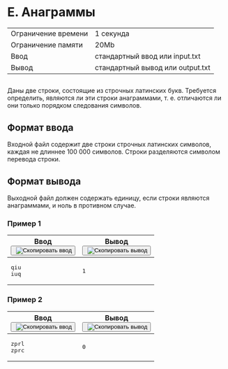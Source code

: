 <div class="problem__statement text" data-bem="{&quot;problem__statement&quot;:{}}">
<div class="problem-statement">
   <div class="header">
      <h1 class="title">E. Анаграммы</h1>
      <table>
         <tbody><tr class="time-limit">
            <td class="property-title">Ограничение времени</td>
            <td>1&nbsp;секунда</td>
         </tr>
         <tr class="memory-limit">
            <td class="property-title">Ограничение памяти</td>
            <td>20Mb</td>
         </tr>
         <tr class="input-file">
            <td class="property-title">Ввод</td>
            <td colspan="1">стандартный ввод или input.txt</td>
         </tr>
         <tr class="output-file">
            <td class="property-title">Вывод</td>
            <td colspan="1">стандартный вывод или output.txt</td>
         </tr>
      </tbody></table>
   </div>
   <h2></h2>
   <div class="legend"><span style="">
         <p>Даны две строки, состоящие из строчных латинских букв. Требуется определить, являются ли эти строки анаграммами, т. е. отличаются
            ли они только порядком следования символов.
         </p></span></div>
   <h2>Формат ввода</h2>
   <div class="input-specification"><span style="">
         <p>Входной файл содержит две строки строчных латинских символов, каждая не длиннее 100 000 символов. Строки разделяются символом
            перевода строки.
         </p></span></div>
   <h2>Формат вывода</h2>
   <div class="output-specification"><span style="">
         <p>Выходной файл должен содержать единицу, если строки являются анаграммами, и ноль в противном случае.</p></span></div>
   <h3>Пример 1</h3>
   <table class="sample-tests">
      <thead>
         <tr>
            <th>Ввод<div class="problem__copy-sample"><button class="button button_theme_pseudo button_size_s button_only-icon_yes problem__copy-button problem__copy-button_type_input i-bem" data-bem="{&quot;button&quot;:{}}" role="button" type="button" title="Скопировать ввод"><span class="button__text">&nbsp;<img class="image button__icon button__icon_role_copy" src="//yastatic.net/lego/_/La6qi18Z8LwgnZdsAr1qy1GwCwo.gif" alt="Скопировать ввод"></span></button></div></th>
            <th>Вывод<div class="problem__copy-sample"><button class="button button_theme_pseudo button_size_s button_only-icon_yes problem__copy-button problem__copy-button_type_output i-bem" data-bem="{&quot;button&quot;:{}}" role="button" type="button" title="Скопировать вывод"><span class="button__text">&nbsp;<img class="image button__icon button__icon_role_copy" src="//yastatic.net/lego/_/La6qi18Z8LwgnZdsAr1qy1GwCwo.gif" alt="Скопировать вывод"></span></button></div></th>
         </tr>
      </thead>
      <tbody>
         <tr>
            <td><pre>qiu
iuq
</pre></td>
            <td><pre>1
</pre></td>
         </tr>
      </tbody>
   </table>
   <h3>Пример 2</h3>
   <table class="sample-tests">
      <thead>
         <tr>
            <th>Ввод<div class="problem__copy-sample"><button class="button button_theme_pseudo button_size_s button_only-icon_yes problem__copy-button problem__copy-button_type_input i-bem" data-bem="{&quot;button&quot;:{}}" role="button" type="button" title="Скопировать ввод"><span class="button__text">&nbsp;<img class="image button__icon button__icon_role_copy" src="//yastatic.net/lego/_/La6qi18Z8LwgnZdsAr1qy1GwCwo.gif" alt="Скопировать ввод"></span></button></div></th>
            <th>Вывод<div class="problem__copy-sample"><button class="button button_theme_pseudo button_size_s button_only-icon_yes problem__copy-button problem__copy-button_type_output i-bem" data-bem="{&quot;button&quot;:{}}" role="button" type="button" title="Скопировать вывод"><span class="button__text">&nbsp;<img class="image button__icon button__icon_role_copy" src="//yastatic.net/lego/_/La6qi18Z8LwgnZdsAr1qy1GwCwo.gif" alt="Скопировать вывод"></span></button></div></th>
         </tr>
      </thead>
      <tbody>
         <tr>
            <td><pre>zprl
zprc
</pre></td>
            <td><pre>0
</pre></td>
         </tr>
      </tbody>
   </table>
</div></div>